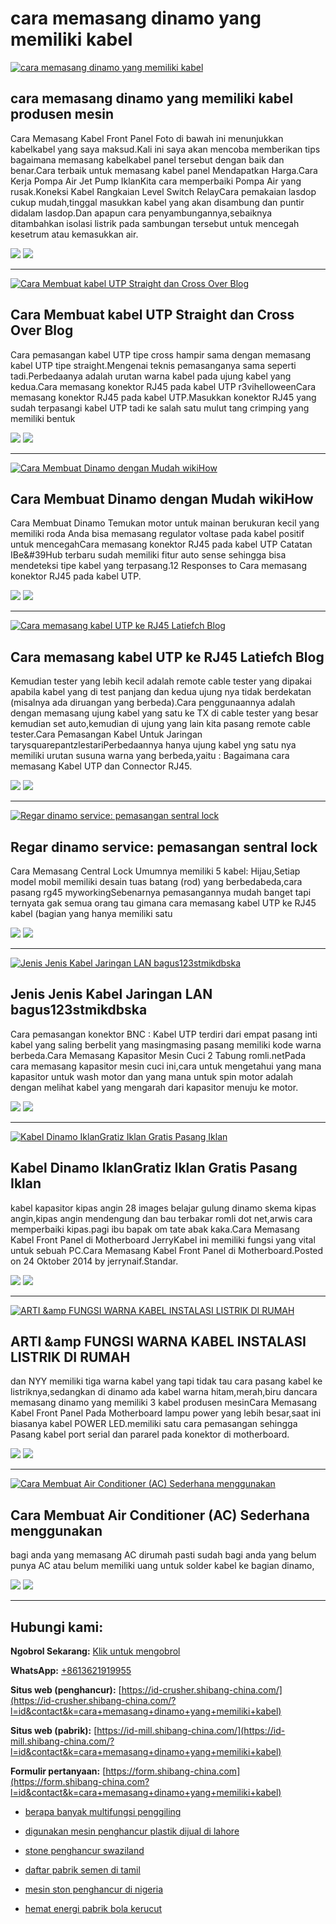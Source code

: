# cara memasang dinamo yang memiliki kabel

<a href="https://swt.shibang-china.com/?l=id&img&k=cara+memasang+dinamo+yang+memiliki+kabel" target="_blank">![cara memasang dinamo yang memiliki kabel](http://static.shibang-china.com/all-800x300/1427.jpg)</a>

## cara memasang dinamo yang memiliki kabel produsen mesin
Cara Memasang Kabel Front Panel Foto di bawah ini menunjukkan kabelkabel yang saya maksud.Kali ini saya akan mencoba memberikan tips bagaimana memasang kabelkabel panel tersebut dengan baik dan benar.Cara terbaik untuk memasang kabel panel Mendapatkan Harga.Cara Kerja Pompa Air Jet Pump IklanKita cara memperbaiki Pompa Air yang rusak.Koneksi Kabel Rangkaian Level Switch RelayCara pemakaian lasdop cukup mudah,tinggal masukkan kabel yang akan disambung dan puntir didalam lasdop.Dan apapun cara penyambungannya,sebaiknya ditambahkan isolasi listrik pada sambungan tersebut untuk mencegah kesetrum atau kemasukkan air.


<a href="https://whatsapp.shibangsoft.com/WhatsApp.php" target="_blank" title="WhatsApp">![](http://static.shibang-china.com/icon/whatsapp.png)</a> <a href="https://swt.shibang-china.com/?l=id&icon&k=cara+memasang+dinamo+yang+memiliki+kabel" target="_blank">![](http://static.shibang-china.com/icon/chat-id.png)</a>

---

<a href="https://swt.shibang-china.com/?l=id&img&k=cara+memasang+dinamo+yang+memiliki+kabel" target="_blank">![Cara Membuat kabel UTP Straight dan Cross Over Blog](http://static.shibang-china.com/all-800x300/434.jpg)</a>

## Cara Membuat kabel UTP Straight dan Cross Over Blog
Cara pemasangan kabel UTP tipe cross hampir sama dengan memasang kabel UTP tipe straight.Mengenai teknis pemasanganya sama seperti tadi.Perbedaanya adalah urutan warna kabel pada ujung kabel yang kedua.Cara memasang konektor RJ45 pada kabel UTP r3vihelloweenCara memasang konektor RJ45 pada kabel UTP.Masukkan konektor RJ45 yang sudah terpasangi kabel UTP tadi ke salah satu mulut tang crimping yang memiliki bentuk


<a href="https://whatsapp.shibangsoft.com/WhatsApp.php" target="_blank" title="WhatsApp">![](http://static.shibang-china.com/icon/whatsapp.png)</a> <a href="https://swt.shibang-china.com/?l=id&icon&k=cara+memasang+dinamo+yang+memiliki+kabel" target="_blank">![](http://static.shibang-china.com/icon/chat-id.png)</a>

---

<a href="https://swt.shibang-china.com/?l=id&img&k=cara+memasang+dinamo+yang+memiliki+kabel" target="_blank">![Cara Membuat Dinamo dengan Mudah wikiHow](http://static.shibang-china.com/all-800x300/123.jpg)</a>

## Cara Membuat Dinamo dengan Mudah wikiHow
Cara Membuat Dinamo Temukan motor untuk mainan berukuran kecil yang memiliki roda Anda bisa memasang regulator voltase pada kabel positif untuk mencegahCara memasang konektor RJ45 pada kabel UTP Catatan IBe&#39Hub terbaru sudah memiliki fitur auto sense sehingga bisa mendeteksi tipe kabel yang terpasang.12 Responses to Cara memasang konektor RJ45 pada kabel UTP.


<a href="https://whatsapp.shibangsoft.com/WhatsApp.php" target="_blank" title="WhatsApp">![](http://static.shibang-china.com/icon/whatsapp.png)</a> <a href="https://swt.shibang-china.com/?l=id&icon&k=cara+memasang+dinamo+yang+memiliki+kabel" target="_blank">![](http://static.shibang-china.com/icon/chat-id.png)</a>

---

<a href="https://swt.shibang-china.com/?l=id&img&k=cara+memasang+dinamo+yang+memiliki+kabel" target="_blank">![Cara memasang kabel UTP ke RJ45 Latiefch Blog](http://static.shibang-china.com/all-800x300/954.jpg)</a>

## Cara memasang kabel UTP ke RJ45 Latiefch Blog
Kemudian tester yang lebih kecil adalah remote cable tester yang dipakai apabila kabel yang di test panjang dan kedua ujung nya tidak berdekatan (misalnya ada diruangan yang berbeda).Cara penggunaannya adalah dengan memasang ujung kabel yang satu ke TX di cable tester yang besar kemudian set auto,kemudian di ujung yang lain kita pasang remote cable tester.Cara Pemasangan Kabel Untuk Jaringan tarysquarepantzlestariPerbedaannya hanya ujung kabel yng satu nya memiliki urutan susuna warna yang berbeda,yaitu : Bagaimana cara memasang Kabel UTP dan Connector RJ45.


<a href="https://whatsapp.shibangsoft.com/WhatsApp.php" target="_blank" title="WhatsApp">![](http://static.shibang-china.com/icon/whatsapp.png)</a> <a href="https://swt.shibang-china.com/?l=id&icon&k=cara+memasang+dinamo+yang+memiliki+kabel" target="_blank">![](http://static.shibang-china.com/icon/chat-id.png)</a>

---

<a href="https://swt.shibang-china.com/?l=id&img&k=cara+memasang+dinamo+yang+memiliki+kabel" target="_blank">![Regar dinamo service: pemasangan sentral lock](http://static.shibang-china.com/all-800x300/148.jpg)</a>

## Regar dinamo service: pemasangan sentral lock
Cara Memasang Central Lock Umumnya memiliki 5 kabel: Hijau,Setiap model mobil memiliki desain tuas batang (rod) yang berbedabeda,cara pasang rg45 myworkingSebenarnya pemasangannya mudah banget tapi ternyata gak semua orang tau gimana cara memasang kabel UTP ke RJ45 kabel (bagian yang hanya memiliki satu


<a href="https://whatsapp.shibangsoft.com/WhatsApp.php" target="_blank" title="WhatsApp">![](http://static.shibang-china.com/icon/whatsapp.png)</a> <a href="https://swt.shibang-china.com/?l=id&icon&k=cara+memasang+dinamo+yang+memiliki+kabel" target="_blank">![](http://static.shibang-china.com/icon/chat-id.png)</a>

---

<a href="https://swt.shibang-china.com/?l=id&img&k=cara+memasang+dinamo+yang+memiliki+kabel" target="_blank">![Jenis Jenis Kabel Jaringan LAN bagus123stmikdbska](http://static.shibang-china.com/all-800x300/382.jpg)</a>

## Jenis Jenis Kabel Jaringan LAN bagus123stmikdbska
Cara pemasangan konektor BNC : Kabel UTP terdiri dari empat pasang inti kabel yang saling berbelit yang masingmasing pasang memiliki kode warna berbeda.Cara Memasang Kapasitor Mesin Cuci 2 Tabung romli.netPada cara memasang kapasitor mesin cuci ini,cara untuk mengetahui yang mana kapasitor untuk wash motor dan yang mana untuk spin motor adalah dengan melihat kabel yang mengarah dari kapasitor menuju ke motor.


<a href="https://whatsapp.shibangsoft.com/WhatsApp.php" target="_blank" title="WhatsApp">![](http://static.shibang-china.com/icon/whatsapp.png)</a> <a href="https://swt.shibang-china.com/?l=id&icon&k=cara+memasang+dinamo+yang+memiliki+kabel" target="_blank">![](http://static.shibang-china.com/icon/chat-id.png)</a>

---

<a href="https://swt.shibang-china.com/?l=id&img&k=cara+memasang+dinamo+yang+memiliki+kabel" target="_blank">![Kabel Dinamo IklanGratiz Iklan Gratis Pasang Iklan](http://static.shibang-china.com/all-800x300/475.jpg)</a>

## Kabel Dinamo IklanGratiz Iklan Gratis Pasang Iklan
kabel kapasitor kipas angin 28 images belajar gulung dinamo skema kipas angin,kipas angin mendengung dan bau terbakar romli dot net,arwis cara memperbaiki kipas.pagi ibu bapak om tate abak kaka.Cara Memasang Kabel Front Panel di Motherboard JerryKabel ini memiliki fungsi yang vital untuk sebuah PC.Cara Memasang Kabel Front Panel di Motherboard.Posted on 24 Oktober 2014 by jerrynaif.Standar.


<a href="https://whatsapp.shibangsoft.com/WhatsApp.php" target="_blank" title="WhatsApp">![](http://static.shibang-china.com/icon/whatsapp.png)</a> <a href="https://swt.shibang-china.com/?l=id&icon&k=cara+memasang+dinamo+yang+memiliki+kabel" target="_blank">![](http://static.shibang-china.com/icon/chat-id.png)</a>

---

<a href="https://swt.shibang-china.com/?l=id&img&k=cara+memasang+dinamo+yang+memiliki+kabel" target="_blank">![ARTI &amp FUNGSI WARNA KABEL INSTALASI LISTRIK DI RUMAH](http://static.shibang-china.com/all-800x300/394.jpg)</a>

## ARTI &amp FUNGSI WARNA KABEL INSTALASI LISTRIK DI RUMAH
dan NYY memiliki tiga warna kabel yang tapi tidak tau cara pasang kabel ke listriknya,sedangkan di dinamo ada kabel warna hitam,merah,biru dancara memasang dinamo yang memiliki 3 kabel produsen mesinCara Memasang Kabel Front Panel Pada Motherboard lampu power yang lebih besar,saat ini biasanya kabel POWER LED.memiliki satu cara pemasangan sehingga Pasang kabel port serial dan pararel pada konektor di motherboard.


<a href="https://whatsapp.shibangsoft.com/WhatsApp.php" target="_blank" title="WhatsApp">![](http://static.shibang-china.com/icon/whatsapp.png)</a> <a href="https://swt.shibang-china.com/?l=id&icon&k=cara+memasang+dinamo+yang+memiliki+kabel" target="_blank">![](http://static.shibang-china.com/icon/chat-id.png)</a>

---

<a href="https://swt.shibang-china.com/?l=id&img&k=cara+memasang+dinamo+yang+memiliki+kabel" target="_blank">![Cara Membuat Air Conditioner (AC) Sederhana menggunakan](http://static.shibang-china.com/all-800x300/1187.jpg)</a>

## Cara Membuat Air Conditioner (AC) Sederhana menggunakan
bagi anda yang memasang AC dirumah pasti sudah bagi anda yang belum punya AC atau belum memiliki uang untuk solder kabel ke bagian dinamo,

<a href="https://whatsapp.shibangsoft.com/WhatsApp.php" target="_blank" title="WhatsApp">![](http://static.shibang-china.com/icon/whatsapp.png)</a> <a href="https://swt.shibang-china.com/?l=id&icon&k=cara+memasang+dinamo+yang+memiliki+kabel" target="_blank">![](http://static.shibang-china.com/icon/chat-id.png)</a>

---
## Hubungi kami:

**Ngobrol Sekarang:** [Klik untuk mengobrol](https://swt.shibang-china.com?l=id&contact&k=cara+memasang+dinamo+yang+memiliki+kabel)

**WhatsApp:**  [+8613621919955](https://whatsapp.shibangsoft.com/WhatsApp.php)

**Situs web (penghancur):** [https://id-crusher.shibang-china.com/](https://id-crusher.shibang-china.com/?l=id&contact&k=cara+memasang+dinamo+yang+memiliki+kabel)

**Situs web (pabrik):** [https://id-mill.shibang-china.com/](https://id-mill.shibang-china.com/?l=id&contact&k=cara+memasang+dinamo+yang+memiliki+kabel)

**Formulir pertanyaan:** [https://form.shibang-china.com](https://form.shibang-china.com?l=id&contact&k=cara+memasang+dinamo+yang+memiliki+kabel)

* [berapa banyak multifungsi penggiling](../33/berapa%20banyak%20multifungsi%20penggiling.md)

* [digunakan mesin penghancur plastik dijual di lahore](../32/digunakan%20mesin%20penghancur%20plastik%20dijual%20di%20lahore.md)

* [stone penghancur swaziland](../35/stone%20penghancur%20swaziland.md)

* [daftar pabrik semen di tamil](../36/daftar%20pabrik%20semen%20di%20tamil.md)

* [mesin ston penghancur di nigeria](../39/mesin%20ston%20penghancur%20di%20nigeria.md)

* [hemat energi pabrik bola kerucut](../35/hemat%20energi%20pabrik%20bola%20kerucut.md)